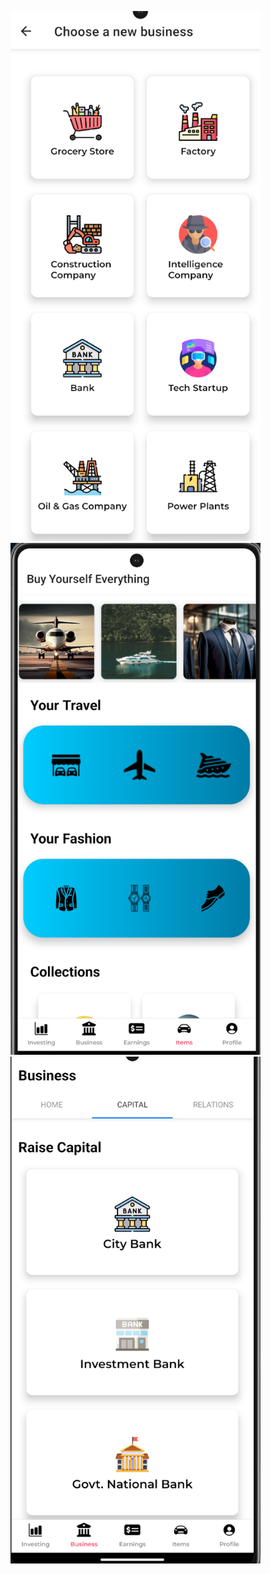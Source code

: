 <img src="assets/emp1.png?raw=true" alt="Optional Title" width="400" style="margin-right: 20px;">           <img src="assets/emp2.png?raw=true" alt="Optional Title" width="400">
<img src="assets/emp3.png?raw=true" alt="Optional Title" width="400">
